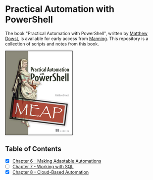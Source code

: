 # Practical Automation with PowerShell
The book "Practical Automation with PowerShell", written by [Matthew Dowst](https://github.com/mdowst), is available for early access from [Manning](https://www.manning.com/books/practical-automation-with-powershell). This repository is a collection of scripts and notes from this book.

![](img/2022-08-08-04-41-32.png)

## Table of Contents

- [x] [Chapter 6 - Making Adaptable Automations](ch6-making-adaptable-automations/index.md)
- [ ] [Chapter 7 - Working with SQL](ch7-working-with-sql/index.md)
- [x] [Chapter 8 - Cloud-Based Automation](ch8-azure-automation/index.md)
